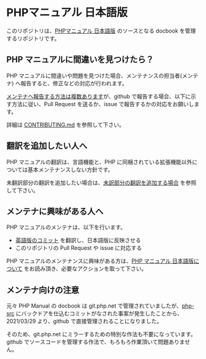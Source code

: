 # PHPマニュアル 日本語版

このリポジトリは、[PHPマニュアル 日本語版](https://www.php.net/manual/ja/) のソースとなる docbook を管理するリポジトリです。

## PHP マニュアルに間違いを見つけたら？

PHP マニュアルに間違いや問題を見つけた場合、メンテナンスの担当者(メンテナ) へ報告すると、修正などの対応が行われます。  

[メンテナへ報告する方法は複数あります](https://github.com/php/doc-ja/blob/master/README_About_ThisManual.md#php-%E3%83%9E%E3%83%8B%E3%83%A5%E3%82%A2%E3%83%AB-%E3%81%AB%E9%96%93%E9%81%95%E3%81%84%E3%82%92%E8%A6%8B%E3%81%A4%E3%81%91%E3%81%9F%E3%82%89)が、github で報告する場合、以下に示す方法に従い、Pull Request を送るか、issue で報告するかの対応をお願いします。

詳細は [CONTRIBUTING.md](https://github.com/php/doc-ja/blob/master/CONTRIBUTING.md) を参照して下さい。

## 翻訳を追加したい人へ

PHP マニュアルの翻訳は、言語機能と、PHP に同梱されている拡張機能以外については基本メンテナンスしない方針です。

未翻訳部分の翻訳を追加したい場合は、[未訳部分の翻訳を追加する場合](https://github.com/php/doc-ja/blob/master/CONTRIBUTING.md#%E6%9C%AA%E8%A8%B3%E9%83%A8%E5%88%86%E3%81%AE%E7%BF%BB%E8%A8%B3%E3%82%92%E8%BF%BD%E5%8A%A0%E3%81%99%E3%82%8B%E5%A0%B4%E5%90%88) を参照して下さい。

## メンテナに興味がある人へ

PHP マニュアルのメンテナは、以下を行います。

* [英語版のコミット](https://github.com/php/doc-en/commits/master) を翻訳し、日本語版に反映させる
* このリポジトリの Pull Request や issue に対応する

PHP マニュアルのメンテナンスに興味がある方は、[PHP マニュアル 日本語版について](https://github.com/php/doc-ja/blob/master/README_About_ThisManual.md) をお読み頂き、必要なアクションを取って下さい。

## メンテナ向けの注意

元々 PHP Manual の docbook は git.php.net で管理されていましたが、[php-src](https://github.com/php/php-src) にバックドアを仕込むコミットがなされた事案が発生したことから、2021/03/29 より、github で直接管理されることになりました。

そのため、git.php.net にミラーするための特別な作法も不要になっています。github でソースコードを管理する作法で、もろもろ作業頂いて問題ありません。
